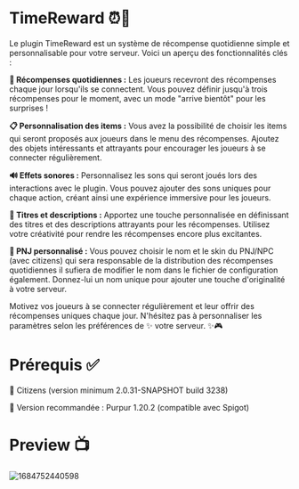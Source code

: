 ﻿# TimeReward ⏰🎁

Le plugin TimeReward est un système de récompense quotidienne simple et personnalisable pour votre serveur. Voici un aperçu des fonctionnalités clés :

**🎁 Récompenses quotidiennes :** Les joueurs recevront des récompenses chaque jour lorsqu'ils se connectent. Vous pouvez définir jusqu'à trois 	récompenses pour le moment, avec un mode "arrive bientôt" pour les surprises !

**📋 Personnalisation des items :** Vous avez la possibilité de choisir les items qui seront proposés aux joueurs dans le menu des récompenses. Ajoutez des objets intéressants et attrayants pour encourager les joueurs à se connecter régulièrement.

**🔊 Effets sonores :** Personnalisez les sons qui seront joués lors des interactions avec le plugin. Vous pouvez ajouter des sons uniques pour chaque action, créant ainsi une expérience immersive pour les joueurs.

**📜 Titres et descriptions :** Apportez une touche personnalisée en définissant des titres et des descriptions attrayants pour les récompenses. Utilisez votre créativité pour rendre les récompenses encore plus excitantes.

**👤 PNJ personnalisé :** Vous pouvez choisir le nom et le skin du PNJ/NPC (avec citizens) qui sera responsable de la distribution des récompenses quotidiennes il sufiera de modifier le nom dans le fichier de configuration également. Donnez-lui un nom unique pour ajouter une touche d'originalité à votre serveur.

Motivez vos joueurs à se connecter régulièrement et leur offrir des récompenses uniques chaque jour. N'hésitez pas à personnaliser les paramètres selon les préférences de ✨ votre serveur. ✨🎮

# Prérequis ✅

👥 Citizens (version minimum 2.0.31-SNAPSHOT build 3238)

🔖 Version recommandée : Purpur 1.20.2 (compatible avec Spigot)

# Preview 📺

![1684752440598](image/README/1684752440598.png)
